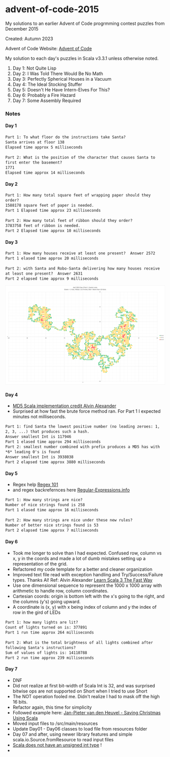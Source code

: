 # advent-of-code-2015
My solutions to an earlier Advent of Code progrmming contest puzzles from December 2015

Created:  Autumn 2023

Advent of Code Website:  [Advent of Code](https://adventofcode.com)

My solution to each day's puzzles in Scala v3.3.1 unless otherwise noted.

1. Day 1: Not Quite Lisp
2. Day 2: I Was Told There Would Be No Math
3. Day 3: Perfectly Spherical Houses in a Vacuum
4. Day 4: The Ideal Stocking Stuffer
5. Day 5: Doesn't He Have Intern-Elves For This?
6. Day 6: Probably a Fire Hazard
7. Day 7: Some Assembly Required

### Notes

#### Day 1

```text
Part 1: To what floor do the instructions take Santa?
Santa arrives at floor 138
Elapsed time approx 5 milliseconds

Part 2: What is the position of the character that causes Santa to first enter the basement?
1771
Elapsed time approx 14 milliseconds
```
#### Day 2

```text
Part 1: How many total square feet of wrapping paper should they order?
1588178 square feet of paper is needed.
Part 1 Elapsed time approx 23 milliseconds

Part 2: How many total feet of ribbon should they order?
3783758 feet of ribbon is needed.
Part 2 Elapsed time approx 10 milliseconds
```

#### Day 3

```text
Part 1: How many houses receive at least one present?  Answer 2572
Part 1 elased time approx 20 milliseconds

Part 2: with Santa and Robo-Santa delivering how many houses receive at least one present?  Answer 2631
Part 2 elapsed time approx 9 milliseconds
```
![Part 1 Visual](visualizations%2FAoC_2015_Day3_Part1_small.png)

#### Day 4

- [MD5 Scala implementation credit Alvin Alexander](https://alvinalexander.com/source-code/scala-method-create-md5-hash-of-string/)
- Surprised at how fast the brute force method ran.  For Part 1 I expected minutes not milliseconds.

```text
Part 1: find Santa the lowest positive number (no leading zeroes: 1, 2, 3, ...) that produces such a hash.
Answer smallest Int is 117946
Part 1 elased time approx 294 milliseconds
Part 2: smallest number combined with prefix produces a MD5 has with *6* leading 0's is found
Answer smallest Int is 3938038
Part 2 elapsed time approx 3880 milliseconds
```

#### Day 5

- Regex help [Regex 101](https://regex101.com/)
- and regex backrefernces here [Regular-Expressions.info](https://www.regular-expressions.info/brackets.html)

```text
Part 1: How many strings are nice?
Number of nice strings found is 258
Part 1 elased time approx 16 milliseconds

Part 2: How many strings are nice under these new rules?
Number of better nice strings found is 53
Part 2 elapsed time approx 7 milliseconds
```

#### Day 6

- Took me longer to solve than I had expected.  Confused row, column vs x, y in the coords and made a lot of dumb 
mistakes setting up a representation of the grid.
- Refactored my code template for a better and cleaner organization
- Improved text file read with exception handling and Try/Success/Failure types. Thanks Al! Ref: Alvin Alexander [Learn Scala 3 The Fast Way](https://www.amazon.com/Learn-Scala-Fast-Way-Adventure-ebook/dp/B0BDWQ75YC/ref=sr_1_1?crid=2QL5ZC6H18JXH&keywords=learn+scala+3+the+fast+way&qid=1697330886&sprefix=learn+scala+3+the+fast+way%2Caps%2C80&sr=8-1)
- Use one dimensional sequence to represent the 1000 x 1000 array with arithmetic to handle row, column coordinates.
- Cartesian coords:  origin is bottom left with the x's going to the right, and the columns (y's) going upward.
- A coordinate is (x, y) with x being index of column and y the index of row in the gird of LEDs

```text
Part 1: how many lights are lit?
Count of lights turned on is: 377891
Part 1 run time approx 264 milliseconds

Part 2: What is the total brightness of all lights combined after following Santa's instructions?
Sum of values of lights is: 14110788
Part 2 run time approx 239 milliseconds
```

#### Day 7

- DNF
- Did not realize at first bit-width of Scala Int is 32, and was surprised bitwise ops are not supported on Short when I tried to use Short
- The NOT operation fooled me.  Didn't realize I had to mask off the high 16 bits.
- Refactor again, this time for simplicity
- Followed example here: [Jan\-Pieter van den Heuvel \- Saving Christmas Using Scala](https://www.youtube.com/watch?v=tHU36gQ5iAI)
- Moved input files to /src/main/resources
- Update Day01 - Day06 classes to load file from resources folder
- Day 07 and after, using newer library features and simple scala.io.Source.fromResource to read input files
- [Scala does not have an unsigned int type](https://stackoverflow.com/questions/21212993/unsigned-variables-in-scala?noredirect=1&lq=1) !
- 
